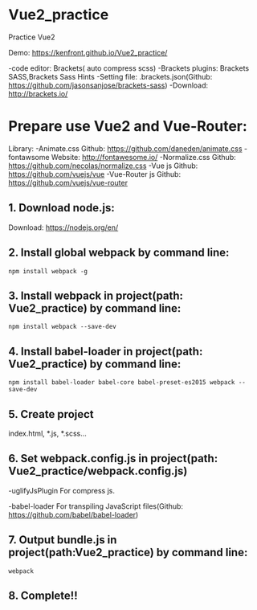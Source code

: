 # Vue2_practice
Practice Vue2

Demo: https://kenfront.github.io/Vue2_practice/

-code editor: Brackets( auto compress scss)
-Brackets plugins: Brackets SASS,Brackets Sass Hints
-Setting file: .brackets.json(Github: https://github.com/jasonsanjose/brackets-sass)
-Download: http://brackets.io/

# Prepare use Vue2 and Vue-Router:

Library:
-Animate.css
 Github: https://github.com/daneden/animate.css
-fontawsome
 Website: http://fontawesome.io/
-Normalize.css
 Github: https://github.com/necolas/normalize.css
-Vue js
 Github: https://github.com/vuejs/vue
-Vue-Router js
 Github: https://github.com/vuejs/vue-router

## 1. Download node.js:

Download: https://nodejs.org/en/

## 2. Install global webpack by command line:

    npm install webpack -g

## 3. Install webpack in project(path: Vue2_practice) by command line:

    npm install webpack --save-dev
    
## 4. Install babel-loader in project(path: Vue2_practice) by command line:

    npm install babel-loader babel-core babel-preset-es2015 webpack --save-dev

## 5. Create project

index.html, *.js, *.scss...

## 6. Set webpack.config.js in project(path: Vue2_practice/webpack.config.js)

-uglifyJsPlugin For compress js.

-babel-loader For transpiling JavaScript files(Github: https://github.com/babel/babel-loader)

## 7. Output bundle.js in project(path:Vue2_practice) by command line:

    webpack
    
## 8. Complete!!